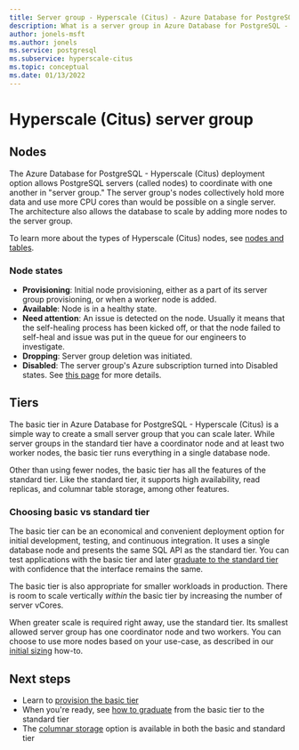 ```yaml
---
title: Server group - Hyperscale (Citus) - Azure Database for PostgreSQL
description: What is a server group in Azure Database for PostgreSQL - Hyperscale (Citus)
author: jonels-msft
ms.author: jonels
ms.service: postgresql
ms.subservice: hyperscale-citus
ms.topic: conceptual
ms.date: 01/13/2022
---
```


# Hyperscale (Citus) server group

## Nodes

The Azure Database for PostgreSQL - Hyperscale (Citus) deployment option allows
PostgreSQL servers (called nodes) to coordinate with one another in "server
group." The server group's nodes collectively hold more data and use more CPU
cores than would be possible on a single server. The architecture also allows
the database to scale by adding more nodes to the server group.

To learn more about the types of Hyperscale (Citus) nodes, see [nodes and
tables](concepts-nodes.md).

### Node states

* **Provisioning**: Initial node provisioning, either as a part of its server
  group provisioning, or when a worker node is added.
* **Available**: Node is in a healthy state.
* **Need attention**: An issue is detected on the node. Usually it means that
  the self-healing process has been kicked off, or that the node failed to
  self-heal and issue was put in the queue for our engineers to investigate.
* **Dropping**: Server group deletion was initiated.
* **Disabled**: The server group's Azure subscription turned into Disabled
  states. See [this
  page](../../cost-management-billing/manage/subscription-states.md) for more
  details.

## Tiers

The basic tier in Azure Database for PostgreSQL - Hyperscale (Citus) is a
simple way to create a small server group that you can scale later. While
server groups in the standard tier have a coordinator node and at least two
worker nodes, the basic tier runs everything in a single database node.

Other than using fewer nodes, the basic tier has all the features of the
standard tier. Like the standard tier, it supports high availability, read
replicas, and columnar table storage, among other features.

### Choosing basic vs standard tier

The basic tier can be an economical and convenient deployment option for
initial development, testing, and continuous integration. It uses a single
database node and presents the same SQL API as the standard tier. You can test
applications with the basic tier and later [graduate to the standard
tier](howto-scale-grow.md#add-worker-nodes) with confidence that the
interface remains the same.

The basic tier is also appropriate for smaller workloads in production. There
is room to scale vertically *within* the basic tier by increasing the number of
server vCores.

When greater scale is required right away, use the standard tier. Its smallest
allowed server group has one coordinator node and two workers. You can choose
to use more nodes based on your use-case, as described in our [initial
sizing](howto-scale-initial.md) how-to.

## Next steps

* Learn to [provision the basic tier](quickstart-create-basic-tier.md)
* When you're ready, see [how to graduate](howto-scale-grow.md#add-worker-nodes) from the basic tier to the standard tier
* The [columnar storage](concepts-columnar.md) option is available in both the basic and standard tier
